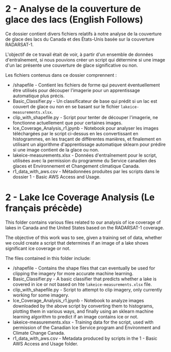# 2 - Analyse de la couverture de glace des lacs (English Follows)

Ce dossier contient divers fichiers relatifs à notre analyse de la couverture de glace des lacs du Canada et des États-Unis basée sur la couverture RADARSAT-1.

L'objectif de ce travail était de voir, à partir d'un ensemble de données d'entraînement, si nous pouvions créer un script qui détermine si une image d'un lac présente une couverture de glace significative ou non.

Les fichiers contenus dans ce dossier comprennent :

* /shapefile - Contient les fichiers de forme qui peuvent éventuellement être utilisés pour découper l'imagerie pour un apprentissage automatique plus précis.
* Basic_Classifier.py - Un classificateur de base qui prédit si un lac est couvert de glace ou non en se basant sur le fichier `lakeice-measurements.xlsx`.
* clip_with_shapefile.py - Script pour tenter de découper l'imagerie, ne fonctionne actuellement que pour certaines images.
* Ice_Coverage_Analysis_r1.jpynb - Notebook pour analyser les images téléchargées par le script ci-dessus en les convertissant en histogrammes, en les traçant de différentes manières, et finalement en utilisant un algorithme d'apprentissage automatique sklearn pour prédire si une image contient de la glace ou non.
* lakeice-measurements.xlsx - Données d'entraînement pour le script, utilisées avec la permission du programme du Service canadien des glaces et Environnement et Changement climatique Canada.
* r1_data_with_aws.csv - Métadonnées produites par les scripts dans le dossier 1 - Basic AWS Access and Usage.

# 2 - Lake Ice Coverage Analysis (Le français précède)

This folder contains various files related to our analysis of ice coverage of lakes in Canada and the United States based on the RADARSAT-1 coverage.

The objective of this work was to see, given a training set of data, whether we could create a script that determines if an image of a lake shows significant ice coverage or not.

The files contained in this folder include:

* /shapefile - Contains the shape files that can eventually be used for clipping the imagery for more accurate machine learning.
* Basic_Classifier.py - A basic classifier that predicts whether a lake is covered in ice or not based on hte `lakeice-measurements.xlsx` file.
* clip_with_shapefile.py - Script to attempt to clip imagery, only currently working for some imagery.
* Ice_Coverage_Analysis_r1.jpynb - Notebook to analyze images downloaded by the above script by converting them to histograms, plotting them in various ways, and finally using an sklearn machine learning algorithm to predict if an image contains ice or not.
* lakeice-measurements.xlsx - Training data for the script, used with permission of the Canadian Ice Service program and Environment and Climate Change Canada.
* r1_data_with_aws.csv - Metadata produced by scripts in the 1 - Basic AWS Access and Usage folder.